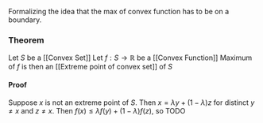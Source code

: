 Formalizing the idea that the max of convex function has to be on a boundary.

### Theorem
Let $S$ be a [[Convex Set]]
Let $f:S\to \mathbb{R}$ be a [[Convex Function]]
Maximum of $f$ is then an [[Extreme point of convex set]] of $S$
#### Proof
Suppose $x$ is not an extreme point of $S$. 
Then $x=\lambda y+(1-\lambda)z$ for distinct $y\neq x$ and $z\neq x$. 
Then $f(x)\leq \lambda f(y)+(1-\lambda)f(z)$, so 
TODO
